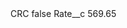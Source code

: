 <?xml version="1.0" encoding="UTF-8"?>
<CustomMetadata xmlns="http://soap.sforce.com/2006/04/metadata" xmlns:xsi="http://www.w3.org/2001/XMLSchema-instance" xmlns:xsd="http://www.w3.org/2001/XMLSchema">
    <label>CRC</label>
    <protected>false</protected>
    <values>
        <field>Rate__c</field>
        <value xsi:type="xsd:double">569.65</value>
    </values>
</CustomMetadata>
